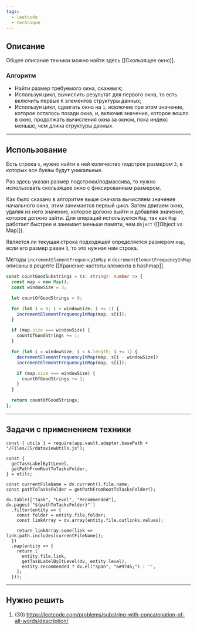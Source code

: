 ```yaml
---
tags:
  - leetcode
  - technique
---
```

## Описание

Общее описание техники можно найти здесь [[Скользящее окно]].
### Алгоритм

- Найти размер требуемого окна, скажем `K`;
- Используя цикл, вычислить результат для первого окна, то есть включить первые `K` элементов структуры данных;
- Используя цикл, сдвигать окно на `1`, исключив при этом значение, которое осталось позади окна, и, включив значение, которое вошло в окно, продолжать вычисления окна за окном, пока индекс меньше, чем длина структуры данных.

---
## Использование

Есть строка `s`, нужно найти в ней количество подстрок размером `3`, в которых все буквы будут уникальные.

Раз здесь указан размер подстроки/подмассива, то нужно использовать скользящее окно с фиксированным размером.

Как было сказано в алгоритме выше сначала вычисляем значение начального окна, этим занимается первый цикл. Затем двигаем окно, удаляя из него значение, которое должно выйти и добавляя значение, которое должно зайти. Для операций используется `Map`, так как `Map` работает быстрее и занимает меньше памяти, чем `Object` ([[Object vs Map]]).

Является ли текущая строка подходящей определяется размером `map`, если его размер равен `3`, то это нужная нам строка.

Методы `incrementElementFrequencyInMap` и `decrementElementFrequencyInMap` описаны в рецепте [[Хранение частоты элемента в hashmap]].

```typescript
const countGoodSubstrings = (s: string): number => {
  const map = new Map();
  const windowSize = 3;

  let countOfGoodStrings = 0;

  for (let i = 0; i < windowSize; i += 1) {
    incrementElementFrequencyInMap(map, s[i]);
  }

  if (map.size === windowSize) {
    countOfGoodStrings += 1;
  }

  for (let i = windowSize; i < s.length; i += 1) {
    decrementElementFrequencyInMap(map, s[i - windowSize])
    incrementElementFrequencyInMap(map, s[i]);

    if (map.size === windowSize) {
      countOfGoodStrings += 1;
    }
  }

  return countOfGoodStrings;
};
```

---
## Задачи с применением техники


```dataviewjs
const { utils } = require(app.vault.adapter.basePath + "/Files/JS/dataviewUtils.js");

const {
  getTaskLabelByItLevel,
  getPathFromRootToTasksFolder,
} = utils;

const currentFileName = dv.current().file.name;
const pathToTasksFolder = getPathFromRootToTasksFolder();

dv.table(["Task", "Level", "Recommended"], dv.pages(`"${pathToTasksFolder}"`)
  .filter(entity => {
    const folder = entity.file.folder;
    const linkArray = dv.array(entity.file.outlinks.values);

    return linkArray.some(link => link.path.includes(currentFileName));
  })
  .map(entity => {
    return [
      entity.file.link,
      getTaskLabelByItLevel(dv, entity.level),
      entity.recommended ? dv.el("span", "&#9745;") : '',
    ];
  }));
```

---
## Нужно решить

1. (30) https://leetcode.com/problems/substring-with-concatenation-of-all-words/description/ 

